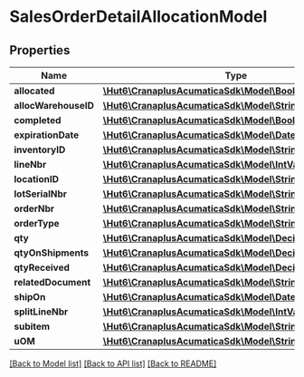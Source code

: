 # SalesOrderDetailAllocationModel

## Properties
Name | Type | Description | Notes
------------ | ------------- | ------------- | -------------
**allocated** | [**\Hut6\CranaplusAcumaticaSdk\Model\BooleanValueModel**](BooleanValueModel.md) |  | [optional] 
**allocWarehouseID** | [**\Hut6\CranaplusAcumaticaSdk\Model\StringValueModel**](StringValueModel.md) |  | [optional] 
**completed** | [**\Hut6\CranaplusAcumaticaSdk\Model\BooleanValueModel**](BooleanValueModel.md) |  | [optional] 
**expirationDate** | [**\Hut6\CranaplusAcumaticaSdk\Model\DateTimeValueModel**](DateTimeValueModel.md) |  | [optional] 
**inventoryID** | [**\Hut6\CranaplusAcumaticaSdk\Model\StringValueModel**](StringValueModel.md) |  | [optional] 
**lineNbr** | [**\Hut6\CranaplusAcumaticaSdk\Model\IntValueModel**](IntValueModel.md) |  | [optional] 
**locationID** | [**\Hut6\CranaplusAcumaticaSdk\Model\StringValueModel**](StringValueModel.md) |  | [optional] 
**lotSerialNbr** | [**\Hut6\CranaplusAcumaticaSdk\Model\StringValueModel**](StringValueModel.md) |  | [optional] 
**orderNbr** | [**\Hut6\CranaplusAcumaticaSdk\Model\StringValueModel**](StringValueModel.md) |  | [optional] 
**orderType** | [**\Hut6\CranaplusAcumaticaSdk\Model\StringValueModel**](StringValueModel.md) |  | [optional] 
**qty** | [**\Hut6\CranaplusAcumaticaSdk\Model\DecimalValueModel**](DecimalValueModel.md) |  | [optional] 
**qtyOnShipments** | [**\Hut6\CranaplusAcumaticaSdk\Model\DecimalValueModel**](DecimalValueModel.md) |  | [optional] 
**qtyReceived** | [**\Hut6\CranaplusAcumaticaSdk\Model\DecimalValueModel**](DecimalValueModel.md) |  | [optional] 
**relatedDocument** | [**\Hut6\CranaplusAcumaticaSdk\Model\StringValueModel**](StringValueModel.md) |  | [optional] 
**shipOn** | [**\Hut6\CranaplusAcumaticaSdk\Model\DateTimeValueModel**](DateTimeValueModel.md) |  | [optional] 
**splitLineNbr** | [**\Hut6\CranaplusAcumaticaSdk\Model\IntValueModel**](IntValueModel.md) |  | [optional] 
**subitem** | [**\Hut6\CranaplusAcumaticaSdk\Model\StringValueModel**](StringValueModel.md) |  | [optional] 
**uOM** | [**\Hut6\CranaplusAcumaticaSdk\Model\StringValueModel**](StringValueModel.md) |  | [optional] 

[[Back to Model list]](../README.md#documentation-for-models) [[Back to API list]](../README.md#documentation-for-api-endpoints) [[Back to README]](../README.md)


